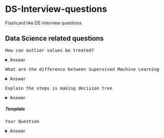 # DS-Interview-questions
Flashcard like DS interview questions

## Data Science related questions

<pre>How can outlier values be treated?</pre>

<details>
  <summary>Answer</summary>
  
  1. Can be dropped if it's garbage value  
  -- e.g. height = abc ft, then it's string value instead of int or float, hence can be dropped  
  -- if it's extreme value, it can be removed
  
  2. If you cannot drop outliers, you can try  
  -- a different model. Data detected as outliers by linear models can be fit by nonlinear models => be sure to use the correct model  
  -- normalizing the data => the extreme data points are pulled to a similar range  
  -- you can use algorithms that are less affected by outliers; example would be random forest
  
</details>


<pre>What are the difference between Supervised Machine Learning and Unsupervised Machine Learning? </pre>

<details>
  <summary>Answer</summary>
  
  1. Supervised ML
  -- Uses known and labeled data as input  
  -- Has a feedback mechanism  
  -- Most commonly used supervised ML algorithms are decision trees, logistic regression, and support vector machine  
  
  2. Unsupervised ML
  -- Uses unlabeled data as input  
  -- Doesn't have feedback mechanism  
  -- Most commonly used unsupervised ML algorithms are k-means clustering, hierarchical clustering, and apriori algorithm  
</details>


<pre>Explain the steps is making decision tree</pre>

<details>
  <summary>Answer</summary>
  
  1. Take the entire data set as input  
  2. Calculate entropy of the target variable, as well as the predictor attributes  
  3. Calculate your information gain of all attributes  
  4. Choose the attribute with the highest information gain as the root node  
  5. Repeat the same procedure on every branch until the decision node of each branch is finalized  
  
  
</details>



##### Template
<pre>Your Question</pre>

<details>
  <summary>Answer</summary>
  
  1. FirstPoint 
  -- 
  -- 
  
  2. SecondPoint
  -- 
  
</details>




